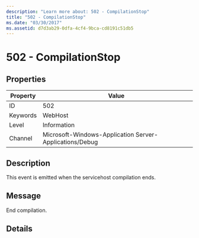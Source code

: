 ```yaml
---
description: "Learn more about: 502 - CompilationStop"
title: "502 - CompilationStop"
ms.date: "03/30/2017"
ms.assetid: d7d3ab29-0dfa-4cf4-9bca-cd8191c51db5
---
```

# 502 - CompilationStop

## Properties

| Property | Value |
| - | - |
|ID|502|  
|Keywords|WebHost|  
|Level|Information|  
|Channel|Microsoft-Windows-Application Server-Applications/Debug|  
  
## Description  

 This event is emitted when the servicehost compilation ends.  
  
## Message  

 End compilation.  
  
## Details

